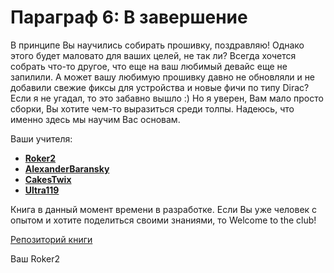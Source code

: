 # Параграф 6: В завершение

В принципе Вы научились собирать прошивку, поздравляю! Однако этого будет маловато для ваших целей, не так ли? Всегда хочется собрать что-то другое, что еще на ваш любимый девайс еще не запилили. А может вашу любимую прошивку давно не обновляли и не добавили свежие фиксы для устройства и новые фичи по типу Dirac? Если я не угадал, то это забавно вышло :) Но я уверен, Вам мало просто сборки, Вы хотите чем-то выразиться среди толпы. Надеюсь, что именно здесь мы научим Вас основам.

Ваши учителя:

- [**Roker2**](https://github.com/Roker2)
- [**AlexanderBaransky**](https://github.com/AlexanderBaransky)
- [**CakesTwix**](https://github.com/CakesTwix)
- [**Ultra119**](https://github.com/Ultra119)

Книга в данный момент времени в разработке. Если Вы уже человек с опытом и хотите поделиться своими знаниями, то Welcome to the club!

[Репозиторий книги](https://github.com/Roker2/BookAboutBuilding)

Ваш Roker2